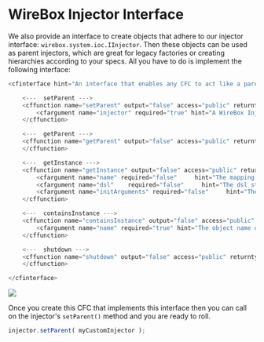# WireBox Injector Interface

We also provide an interface to create objects that adhere to our injector interface: `wirebox.system.ioc.IInjector`. Then these objects can be used as parent injectors, which are great for legacy factories or creating hierarchies according to your specs. All you have to do is implement the following interface:

```javascript
<cfinterface hint="An interface that enables any CFC to act like a parent injector within WireBox">

    <---  setParent --->
    <cffunction name="setParent" output="false" access="public" returntype="void" hint="Link a parent Injector with this injector">
        <cfargument name="injector" required="true" hint="A WireBox Injector to assign as a parent to this Injector">
    </cffunction>

    <---  getParent --->
    <cffunction name="getParent" output="false" access="public" returntype="any" hint="Get a reference to the parent injector instance, else an empty simple string meaning nothing is set" >
    </cffunction>

    <---  getInstance --->
    <cffunction name="getInstance" output="false" access="public" returntype="any" hint="Locates, Creates, Injects and Configures an object model instance">
        <cfargument name="name" required="false"     hint="The mapping name or CFC instance path to try to build up"/>
        <cfargument name="dsl"    required="false"     hint="The dsl string to use to retrieve the instance model object, mutually exclusive with 'name'"/>
        <cfargument name="initArguments" required="false"     hint="The constructor structure of arguments to passthrough when initializing the instance"/>
    </cffunction>

    <---  containsInstance --->
    <cffunction name="containsInstance" output="false" access="public" returntype="any" hint="Checks if this injector can locate a model instance or not">
        <cfargument name="name" required="true" hint="The object name or alias to search for if this container can locate it or has knowledge of it"/>
    </cffunction>

    <---  shutdown --->
    <cffunction name="shutdown" output="false" access="public" returntype="void" hint="Shutdown the injector gracefully by calling the shutdown events internally.">
    </cffunction>

</cfinterface>
```

![](.gitbook/assets/injectorinterface_hierarchies.jpg)

Once you create this CFC that implements this interface then you can call on the injector's `setParent()` method and you are ready to roll.

```javascript
injector.setParent( myCustomInjector );
```

